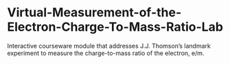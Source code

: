 # Virtual-Measurement-of-the-Electron-Charge-To-Mass-Ratio-Lab
Interactive courseware module that addresses J.J. Thomson’s landmark experiment to measure the charge-to-mass ratio of the electron, e/m.

